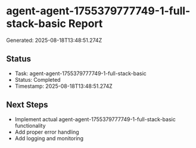 # agent-agent-1755379777749-1-full-stack-basic Report

Generated: 2025-08-18T13:48:51.274Z

## Status
- Task: agent-agent-1755379777749-1-full-stack-basic
- Status: Completed
- Timestamp: 2025-08-18T13:48:51.274Z

## Next Steps
- Implement actual agent-agent-1755379777749-1-full-stack-basic functionality
- Add proper error handling
- Add logging and monitoring
